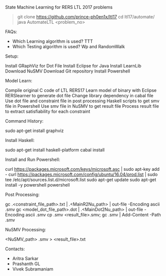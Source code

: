 State Machine Learning for RERS LTL 2017 problems

> git clone https://github.com/prince-ph0en1x/ltl17
> cd ltl17/automate/
> java AutomateLTL <problem_no>


FAQs:
 * Which Learning algorithm is used?
	TTT
 * Which Testing algorithm is used?
	Wp and RandomWalk

Setup:

 Install GRaphViz for Dot File
 Install Eclipse for Java
 Install LearnLib
 Download NuSMV
 Download Git repository
 Install Powershell

Model Learn:

 Compile original C code of LTL RERS17
 Learn model of binary with Eclipse RERSlearner to generate dot file
 Change library dependency in cabal file
 Use dot file and constraint file in post processing Haskell scripts to get smv file in Powershell
 Use smv file in NuSMV to get result file
 Process result file to extract satisfiability for each constraint


Command History:

 sudo apt-get install graphviz

Install Haskell:
 
 sudo apt-get install haskell-platform
 cabal install


Install and Run Powershell:

 curl https://packages.microsoft.com/keys/microsoft.asc | sudo apt-key add -
 curl https://packages.microsoft.com/config/ubuntu/16.04/prod.list | sudo tee /etc/apt/sources.list.d/microsoft.list
 sudo apt-get update
 sudo apt-get install -y powershell
 powershell

Post Processing:
  
  gc .\<constraint_file_path>.txt | .\<MainR2Nu_path> | out-file -Encoding ascii <file1>.smv 
  gc <model_dot_file_path>.dot | .\<MainDot2Nu_path> | out-file -Encoding ascii <file2>.smv
  cp <file2>.smv <result_file>.smv; gc <file1>.smv | Add-Content -Path <file3>.smv
  
NuSMV Processing:
 
 <NuSMV_path> <file3>.smv > <result_file>.txt
 
Contacts:
 * Aritra Sarkar
 * Prashanth GL
 * Vivek Subramaniam
